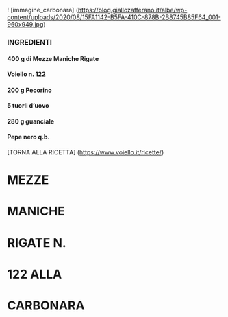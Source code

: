 ! [immagine_carbonara] (https://blog.giallozafferano.it/albe/wp-content/uploads/2020/08/15FA1142-B5FA-410C-878B-2B8745B85F64_001-960x949.jpg) 
### INGREDIENTI 
#### 400 g di Mezze Maniche Rigate
#### Voiello n. 122
#### 200 g Pecorino
#### 5 tuorli d’uovo
#### 280 g guanciale
#### Pepe nero q.b.
[TORNA ALLA RICETTA] (https://www.voiello.it/ricette/)
# MEZZE
# MANICHE
# RIGATE N.
# 122 ALLA
# CARBONARA


